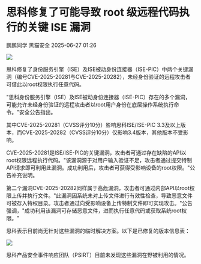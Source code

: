 #  思科修复了可能导致 root 级远程代码执行的关键 ISE 漏洞  
鹏鹏同学  黑猫安全   2025-06-27 01:26  
  
![](https://mmbiz.qpic.cn/sz_mmbiz_png/8dBEfDPEceibqiacckIpMAUAcEAiax4sINRH0wkKdXal1plctQosn2pdzEzxx9agzG04X42LbwUuly34UA2Pglv1A/640?wx_fmt=png&from=appmsg "")  
  
思科修复了身份服务引擎（ISE）及ISE被动身份连接器（ISE-PIC）中两个关键漏洞（编号CVE-2025-20281与CVE-2025-20282），未经身份验证的远程攻击者可借此以root权限执行任意代码。  
  
"思科身份服务引擎（ISE）及ISE被动身份连接器（ISE-PIC）存在的多个漏洞，可能允许未经身份验证的远程攻击者以root用户身份在底层操作系统执行命令。"安全公告指出。  
  
其中CVE-2025-20281（CVSS评分10分）影响思科ISE/ISE-PIC 3.3及以上版本，而CVE-2025-20282（CVSS评分10分）仅影响3.4版本，其他版本不受影响。  
  
CVE-2025-20281是ISE/ISE-PIC的关键漏洞，攻击者可通过存在缺陷的API以root权限远程执行代码。"该漏洞源于对用户输入验证不足，攻击者通过提交特制API请求即可利用此漏洞。成功利用后，攻击者可获得受影响设备的root权限。"公告补充说明。  
  
第二个漏洞CVE-2025-20282同样属于高危漏洞，攻击者可通过内部API以root权限上传并执行文件。"此漏洞因系统未对上传文件进行有效性检查，导致恶意文件可被存入特权目录。攻击者通过向受影响设备上传特制文件即可实现攻击。"公告强调，"成功利用该漏洞可存储恶意文件，进而执行任意代码或获取系统root权限。"  
  
思科表示目前尚无针对这些漏洞的临时解决方案。以下是已修复的版本信息表：  
  
![](https://mmbiz.qpic.cn/sz_mmbiz_png/8dBEfDPEceibqiacckIpMAUAcEAiax4sINRjiaYHnicwXsC9zMFAp5FeYHcuRvBkp8ia3974OBLhMddQrzAicwxPftHhg/640?wx_fmt=png&from=appmsg "")  
  
思科产品安全事件响应团队（PSIRT）目前未发现这些漏洞在野被利用的情况。  
  
